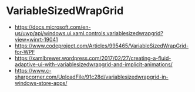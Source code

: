 # VariableSizedWrapGrid

* https://docs.microsoft.com/en-us/uwp/api/windows.ui.xaml.controls.variablesizedwrapgrid?view=winrt-19041
* https://www.codeproject.com/Articles/995465/VariableSizedWrapGrid-for-WPF
* https://xamlbrewer.wordpress.com/2017/02/27/creating-a-fluid-adaptive-ui-with-variablesizedwrapgrid-and-implicit-animations/
* https://www.c-sharpcorner.com/UploadFile/91c28d/variablesizedwrapgrid-in-windows-store-apps/
